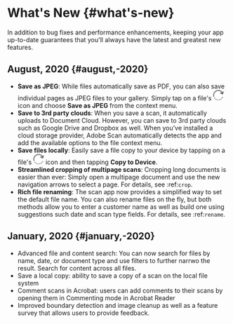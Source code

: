 

# What's New {#what's-new}

In addition to bug fixes and performance enhancements, keeping your app up-to-date guarantees that you'll always have the latest and greatest new features.



## August, 2020 {#august,-2020}

* **Save as JPEG**: While files automatically save as PDF, you can also save individual pages as JPEG files to your gallery. Simply tap on a file's ![image](./images/rotateright.png) icon and choose **Save as JPEG** from the context menu. 
* **Save to 3rd party clouds**: When you save a scan, it automatically uploads to Document Cloud. However, you can save to 3rd party clouds such as Google Drive and Dropbox as well. When you’ve installed a cloud storage provider, Adobe Scan automatically detects the app and add the available options to the file context menu.
* **Save files locally**: Easily save a file copy to your device by tapping on a file's ![image](./images/rotateright.png) icon and then tapping **Copy to Device**.
* **Streamlined cropping of multipage scans**: Cropping long documents is easier than ever: Simply open a multipage document and use the new navigation arrows to select a page. For details, see :ref:`crop`.
* **Rich file renaming**: The scan app now provides a simplified way to set the default file name. You can also rename files on the fly, but both methods allow you to enter a customer name as well as build one using suggestions such date and scan type fields. For details, see :ref:`rename`.

## January, 2020 {#january,-2020}

* Advanced file and content search: You can now search for files by name, date, or document type and use filters to further narrwo the result. Search for content across all files. 
* Save a local copy: ability to save a copy of a scan on the local file system
* Comment scans in Acrobat: users can add comments to their scans by opening them in Commenting mode in Acrobat Reader
* Improved boundary detection and image cleanup as well as a feature survey that allows users to provide feedback. 
